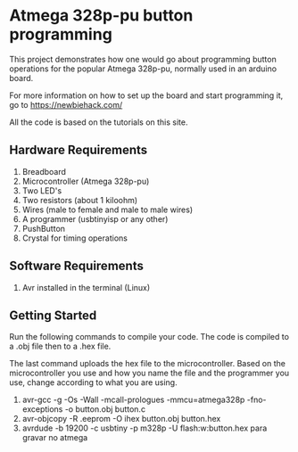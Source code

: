 # Atmega 328p-pu button programming

This project demonstrates how one would go about programming button operations
for the popular Atmega 328p-pu, normally used in an arduino board.

For more information on how to set up the board and start programming it, go
to https://newbiehack.com/

All the code is based on the tutorials on this site.

## Hardware Requirements

1. Breadboard
2. Microcontroller (Atmega 328p-pu)
3. Two LED's
4. Two resistors (about 1 kiloohm)
5. Wires (male to female and male to male wires)
6. A programmer (usbtinyisp or any other)
7. PushButton
8. Crystal for timing operations

## Software Requirements

1. Avr installed in the terminal (Linux)

## Getting Started

Run the following commands to compile your code. The code is compiled to a .obj
file then to a .hex file.

The last command uploads the hex file to the microcontroller. Based on the
microcontroller you use and how you name the file and the programmer you use,
change according to what you are using.

1. avr-gcc -g -Os -Wall -mcall-prologues -mmcu=atmega328p -fno-exceptions -o
button.obj button.c
2. avr-objcopy -R .eeprom -O ihex button.obj button.hex
3. avrdude -b 19200 -c usbtiny -p m328p -U flash:w:button.hex para gravar
no atmega
